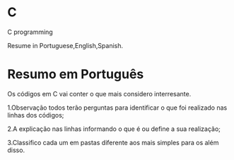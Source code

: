 # C

C programming

Resume in Portuguese,English,Spanish.

# Resumo em Português


Os códigos em C vai conter o que mais considero interresante.

1.Observação todos terão perguntas para identificar o que foi realizado nas linhas dos códigos;

2.A explicação nas linhas informando o que é ou define a sua realização;

3.Classifico cada um em pastas diferente aos mais simples para os além disso.
